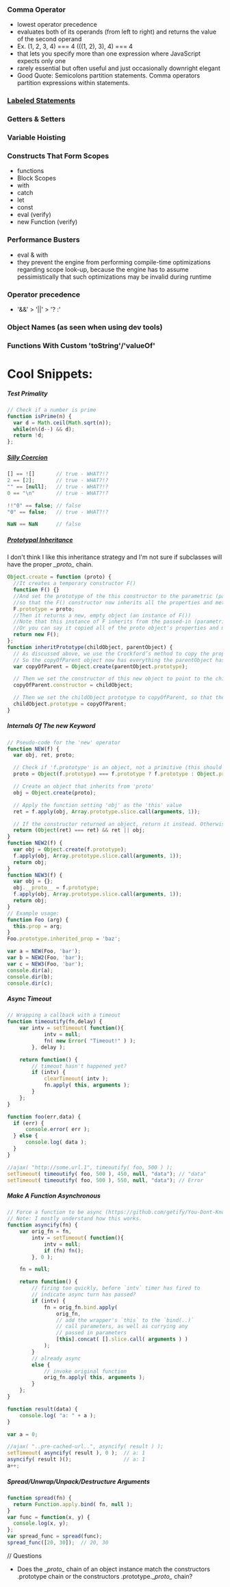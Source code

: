 ### Comma Operator
- lowest operator precedence
- evaluates both of its operands (from left to right) and returns the value of the second operand
- Ex. (1, 2, 3, 4) === 4
      (((1, 2), 3), 4) === 4
- that lets you specify more than one expression where JavaScript expects only one
- rarely essential but often useful and just occasionally downright elegant
- Good Quote: Semicolons partition statements. Comma operators partition expressions within statements.

### [Labeled Statements](https://github.com/getify/You-Dont-Know-JS/blob/master/types%20&%20grammar/ch5.md#contextual-rules)

### Getters & Setters

### Variable Hoisting

### Constructs That Form Scopes
  - functions
  - Block Scopes
  - with
  - catch
  - let
  - const
  - eval (verify)
  - new Function (verify)

### Performance Busters
  - eval & with
  - they prevent the engine from performing compile-time optimizations regarding scope look-up, because the engine has to assume pessimistically that such optimizations may be invalid during runtime

### Operator precedence
  - '&&' > '||' > '? :'

### Object Names (as seen when using dev tools)

### Functions With Custom 'toString'/'valueOf'



# Cool Snippets:
##### Test Primality
```javascript
// Check if a number is prime
function isPrime(n) {
  var d = Math.ceil(Math.sqrt(n));
  while(n%(d--) && d);
  return !d;
};
```

##### [Silly Coercion](https://github.com/getify/You-Dont-Know-JS/blob/master/types%20&%20grammar/ch4.md#false-y-comparisons)
```javascript
[] == ![]       // true - WHAT?!?
2 == [2];       // true - WHAT?!?
"" == [null];   // true - WHAT?!?
0 == "\n"       // true - WHAT?!?

!!"0" == false; // false
"0" == false;   // true - WHAT?!?

NaN == NaN      // false
```

##### [Prototypal Inheritance](http://javascriptissexy.com/oop-in-javascript-what-you-need-to-know/)
I don't think I like this inheritance strategy and I'm not sure if subclasses will have the proper *\__proto\__* chain.
```javascript
Object.create = function (proto) {
  //It creates a temporary constructor F()
  function F() {}
  //And set the prototype of the this constructor to the parametric (passed-in) proto object
  //so that the F() constructor now inherits all the properties and methods of proto
  F.prototype = proto;
  //Then it returns a new, empty object (an instance of F())
  //Note that this instance of F inherits from the passed-in (parametric object) proto object.
  //Or you can say it copied all of the proto object's properties and methods
  return new F();
};
function inheritPrototype(childObject, parentObject) {
  // As discussed above, we use the Crockford’s method to copy the properties and methods from the parentObject onto the childObject
  // So the copyOfParent object now has everything the parentObject has
  var copyOfParent = Object.create(parentObject.prototype);

  // Then we set the constructor of this new object to point to the childObject, since it was overwritten by Object.create()
  copyOfParent.constructor = childObject;

  // Then we set the childObject prototype to copyOfParent, so that the childObject can in turn inherit everything from copyOfParent (from parentObject)
  childObject.prototype = copyOfParent;
}
```

##### Internals Of The *new* Keyword
```javascript
// Pseudo-code for the 'new' operator
function NEW(f) {
  var obj, ret, proto;

  // Check if 'f.prototype' is an object, not a primitive (this should only happen if f.prototype was overwritten)
  proto = Object(f.prototype) === f.prototype ? f.prototype : Object.prototype;

  // Create an object that inherits from 'proto'
  obj = Object.create(proto);

  // Apply the function setting 'obj' as the 'this' value
  ret = f.apply(obj, Array.prototype.slice.call(arguments, 1));

  // If the constructor returned an object, return it instead. Otherwise, return the constructed object.
  return (Object(ret) === ret) && ret || obj;
}
function NEW2(f) {
  var obj = Object.create(f.prototype);
  f.apply(obj, Array.prototype.slice.call(arguments, 1));
  return obj;
}
function NEW3(f) {
  var obj = {};
  obj.__proto__ = f.prototype;
  f.apply(obj, Array.prototype.slice.call(arguments, 1));
  return obj;
}
// Example usage:
function Foo (arg) {
  this.prop = arg;
}
Foo.prototype.inherited_prop = 'baz';

var a = NEW(Foo, 'bar');
var b = NEW2(Foo, 'bar');
var c = NEW3(Foo, 'bar');
console.dir(a);
console.dir(b);
console.dir(c);
```

##### Async Timeout
```javascript
// Wrapping a callback with a timeout
function timeoutify(fn,delay) {
    var intv = setTimeout( function(){
            intv = null;
            fn( new Error( "Timeout!" ) );
        }, delay );

    return function() {
        // timeout hasn't happened yet?
        if (intv) {
            clearTimeout( intv );
            fn.apply( this, arguments );
        }
    };
}

function foo(err,data) {
  if (err) {
      console.error( err );
  } else {
      console.log( data );
  }
}

//ajax( "http://some.url.1", timeoutify( foo, 500 ) );
setTimeout( timeoutify( foo, 500 ), 450, null, "data"); // "data"
setTimeout( timeoutify( foo, 500 ), 550, null, "data"); // Error
```

##### Make A Function Asynchronous
```javascript
// Force a function to be async (https://github.com/getify/You-Dont-Know-JS/blob/master/async%20&%20performance/ch2.md)
// Note: I mostly understand how this works.
function asyncify(fn) {
    var orig_fn = fn,
        intv = setTimeout( function(){
            intv = null;
            if (fn) fn();
        }, 0 );

    fn = null;

    return function() {
        // firing too quickly, before `intv` timer has fired to
        // indicate async turn has passed?
        if (intv) {
            fn = orig_fn.bind.apply(
                orig_fn,
                // add the wrapper's `this` to the `bind(..)`
                // call parameters, as well as currying any
                // passed in parameters
                [this].concat( [].slice.call( arguments ) )
            );
        }
        // already async
        else {
            // invoke original function
            orig_fn.apply( this, arguments );
        }
    };
}

function result(data) {
    console.log( "a: " + a );
}

var a = 0;

//ajax( "..pre-cached-url..", asyncify( result ) );
setTimeout( asyncify( result ), 0 );  // a: 1
asyncify( result )();                 // a: 1
a++;
```

##### Spread/Unwrap/Unpack/Destructure Arguments
```javascript
function spread(fn) {
  return Function.apply.bind( fn, null );
}
var func = function(x, y) {
  console.log(x, y);
};
var spread_func = spread(func);
spread_func([20, 30]);  // 20, 30
```


// Questions
- Does the \__proto\__ chain of an object instance match the constructors .prototype chain or the constructors .prototype.\__proto\__ chain?
